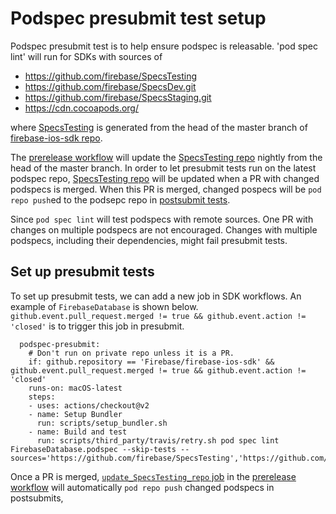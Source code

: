 # Podspec presubmit test setup

Podspec presubmit test is to help ensure podspec is releasable. 'pod spec lint' will run for SDKs
with sources of

- https://github.com/firebase/SpecsTesting
- https://github.com/firebase/SpecsDev.git
- https://github.com/firebase/SpecsStaging.git
- https://cdn.cocoapods.org/

where [SpecsTesting](https://github.com/firebase/SpecsTesting) is generated from the head of the
master branch of [firebase-ios-sdk repo](https://github.com/firebase/firebase-ios-sdk).

The [prerelease workflow](https://github.com/firebase/firebase-ios-sdk/blob/master/.github/workflows/prerelease.yml#L11-L46)
will update the [SpecsTesting repo](https://github.com/firebase/SpecsTesting) nightly from the 
head of the master branch.
In order to let presubmit tests run on the latest podspec repo, [SpecsTesting repo](https://github.com/firebase/SpecsTesting)
will be updated when a PR with changed podspecs is merged.
When this PR is merged, changed pospecs will be `pod repo push`ed to the podsepc repo in
[postsubmit tests](https://github.com/firebase/firebase-ios-sdk/blob/master/.github/workflows/prerelease.yml#L48-L94).

Since `pod spec lint` will test podspecs with remote sources. One PR with changes on multiple
podspecs are not encouraged. Changes with multiple podspecs, including their dependencies, might
fail presubmit tests.

## Set up presubmit tests

To set up presubmit tests, we can add a new job in SDK workflows. An example of `FirebaseDatabase`
is shown below.
`github.event.pull_request.merged != true && github.event.action != 'closed'` is to trigger this
job in presubmit.
```
  podspec-presubmit:
    # Don't run on private repo unless it is a PR.
    if: github.repository == 'Firebase/firebase-ios-sdk' && github.event.pull_request.merged != true && github.event.action != 'closed'
    runs-on: macOS-latest
    steps:
    - uses: actions/checkout@v2
    - name: Setup Bundler
      run: scripts/setup_bundler.sh
    - name: Build and test
      run: scripts/third_party/travis/retry.sh pod spec lint FirebaseDatabase.podspec --skip-tests --sources='https://github.com/firebase/SpecsTesting','https://github.com/firebase/SpecsDev.git','https://github.com/firebase/SpecsStaging.git','https://cdn.cocoapods.org/'

```

Once a PR is merged, [`update_SpecsTesting_repo` job](https://github.com/firebase/firebase-ios-sdk/blob/master/.github/workflows/prerelease.yml#L48)
in the [prerelease workflow](https://github.com/firebase/firebase-ios-sdk/blob/master/.github/workflows/prerelease.yml)
will automatically `pod repo push` changed podspecs in postsubmits,
